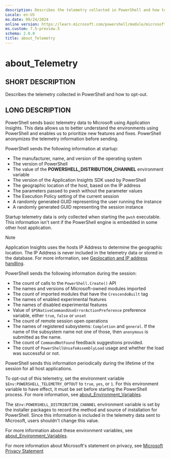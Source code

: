 ```yaml
---
description: Describes the telemetry collected in PowerShell and how to opt-out.
Locale: en-US
ms.date: 09/24/2024
online version: https://learn.microsoft.com/powershell/module/microsoft.powershell.core/about/about_telemetry?view=powershell-7.6&WT.mc_id=ps-gethelp
ms.custom: 7.5-preview.5
schema: 2.0.0
title: about_Telemetry
---
```

# about_Telemetry

## SHORT DESCRIPTION

Describes the telemetry collected in PowerShell and how to opt-out.

## LONG DESCRIPTION

PowerShell sends basic telemetry data to Microsoft using Application Insights.
This data allows us to better understand the environments using PowerShell and
enables us to prioritize new features and fixes. PowerShell anonymizes the
telemetry information before sending.

PowerShell sends the following information at startup:

- The manufacturer, name, and version of the operating system
- The version of PowerShell
- The value of the **POWERSHELL_DISTRIBUTION_CHANNEL** environment variable
- The version of the Application Insights SDK used by PowerShell
- The geographic location of the host, based on the IP address
- The parameters passed to pwsh without the parameter values
- The Execution Policy setting of the current session
- A randomly generated GUID representing the user running the instance
- A randomly generated GUID representing the session instance

Startup telemetry data is only collected when starting the `pwsh` executable.
This information isn't sent if the PowerShell engine is embedded in some other
host application.

> [!NOTE]
> Application Insights uses the hosts IP Address to determine the geographic
> location. The IP Address is never included in the telemetry data or stored in
> the database. For more information, see
> [Geolocation and IP address handling][02].

PowerShell sends the following information during the session:

- The count of calls to the `PowerShell.Create()` API
- The names and versions of Microsoft-owned modules imported
- The count of imported modules that have the `CrescendoBuilt` tag
- The names of enabled experimental features
- The names of disabled experimental features
- Value of `$PSNativeCommandUseErrorActionPreference` preference variable,
  either `true`, `false` or `unset`
- The count of remote session open operations
- The names of registered subsystems: `Completion` and `general`. If the name
  of the subsystem name not one of those, then `anonymous` is submitted as the
  name.
- The count of `CommandNotFound` feedback suggestions provided.
- The count of `PowerShellUnsafeAssemblyLoad` usage and whether the load was
  successful or not.

PowerShell sends this information periodically during the lifetime of the
session for all host applications.

To opt-out of this telemetry, set the environment variable
`$Env:POWERSHELL_TELEMETRY_OPTOUT` to `true`, `yes`, or `1`. For this
environment variable to have effect, it must be set before starting the
PowerShell process. For more information, see
[about_Environment_Variables][01].

The `$Env:POWERSHELL_DISTRIBUTION_CHANNEL` environment variable is set by the
installer packages to record the method and source of installation for
PowerShell. Since this information is included in the telemetry data sent to
Microsoft, users shouldn't change this value.

For more information about these environment variables, see
[about_Environment_Variables][01].

For more information about Microsoft's statement on privacy, see
[Microsoft Privacy Statement][03]

<!-- link references -->
[01]: about_Environment_Variables.md#powershell-environment-variables
[02]: /azure/azure-monitor/app/ip-collection?tabs=net
[03]: https://privacy.microsoft.com/privacystatement
